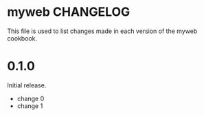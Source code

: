 # myweb CHANGELOG

This file is used to list changes made in each version of the myweb cookbook.

# 0.1.0

Initial release.

- change 0
- change 1

